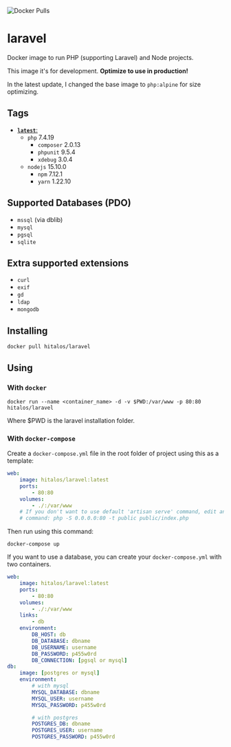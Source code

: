 ![Docker Pulls](https://img.shields.io/docker/pulls/hitalos/laravel.svg)

# laravel

Docker image to run PHP (supporting Laravel) and Node projects.

This image it's for development. **Optimize to use in production!**

In the latest update, I changed the base image to `php:alpine` for size optimizing.

## Tags

* [**`latest`**:](https://github.com/hitalos/laravel/blob/master/Dockerfile)  
  * `php` 7.4.19
    * `composer` 2.0.13
    * `phpunit` 9.5.4
    * `xdebug` 3.0.4
  * `nodejs` 15.10.0
    * `npm` 7.12.1
    * `yarn` 1.22.10

## Supported Databases (**PDO**)

* `mssql` (via dblib)
* `mysql`
* `pgsql`
* `sqlite`

## Extra supported extensions

* `curl`
* `exif`
* `gd`
* `ldap`
* `mongodb`

## Installing

```shell
docker pull hitalos/laravel
```

## Using

### With `docker`

```shell
docker run --name <container_name> -d -v $PWD:/var/www -p 80:80 hitalos/laravel
```

Where $PWD is the laravel installation folder.

### With `docker-compose`

Create a `docker-compose.yml` file in the root folder of project using this as a template:

```yml
web:
    image: hitalos/laravel:latest
    ports:
        - 80:80
    volumes:
        - ./:/var/www
    # If you don't want to use default 'artisan serve' command, edit and uncomment the line below.
    # command: php -S 0.0.0.0:80 -t public public/index.php
```

Then run using this command:

```shell
docker-compose up
```

If you want to use a database, you can create your `docker-compose.yml` with two containers.

```yml
web:
    image: hitalos/laravel:latest
    ports:
        - 80:80
    volumes:
        - ./:/var/www
    links:
        - db
    environment:
        DB_HOST: db
        DB_DATABASE: dbname
        DB_USERNAME: username
        DB_PASSWORD: p455w0rd
        DB_CONNECTION: [pgsql or mysql]
db:
    image: [postgres or mysql]
    environment:
        # with mysql
        MYSQL_DATABASE: dbname
        MYSQL_USER: username
        MYSQL_PASSWORD: p455w0rd

        # with postgres
        POSTGRES_DB: dbname
        POSTGRES_USER: username
        POSTGRES_PASSWORD: p455w0rd
```
